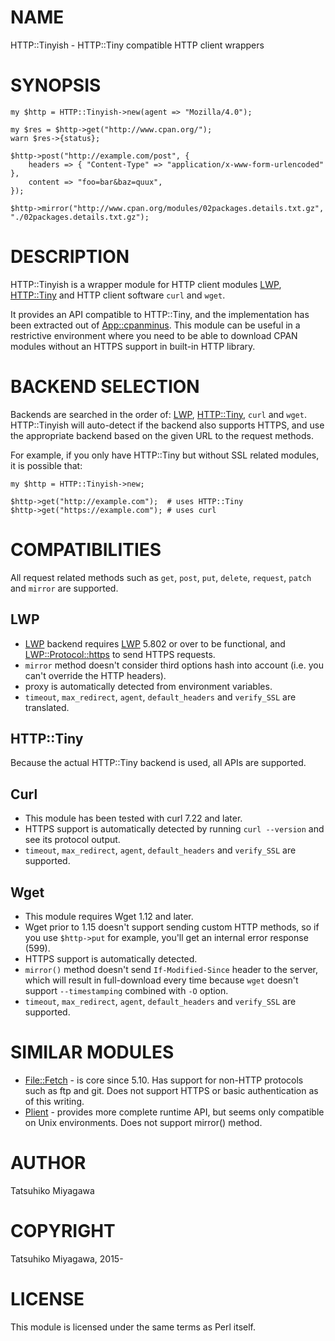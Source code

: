# NAME

HTTP::Tinyish - HTTP::Tiny compatible HTTP client wrappers

# SYNOPSIS

    my $http = HTTP::Tinyish->new(agent => "Mozilla/4.0");

    my $res = $http->get("http://www.cpan.org/");
    warn $res->{status};

    $http->post("http://example.com/post", {
        headers => { "Content-Type" => "application/x-www-form-urlencoded" },
        content => "foo=bar&baz=quux",
    });

    $http->mirror("http://www.cpan.org/modules/02packages.details.txt.gz", "./02packages.details.txt.gz");

# DESCRIPTION

HTTP::Tinyish is a wrapper module for HTTP client modules
[LWP](https://metacpan.org/pod/LWP), [HTTP::Tiny](https://metacpan.org/pod/HTTP%3A%3ATiny) and HTTP client software `curl` and `wget`.

It provides an API compatible to HTTP::Tiny, and the implementation
has been extracted out of [App::cpanminus](https://metacpan.org/pod/App%3A%3Acpanminus). This module can be useful
in a restrictive environment where you need to be able to download
CPAN modules without an HTTPS support in built-in HTTP library.

# BACKEND SELECTION

Backends are searched in the order of: [LWP](https://metacpan.org/pod/LWP), [HTTP::Tiny](https://metacpan.org/pod/HTTP%3A%3ATiny), `curl`
and `wget`. HTTP::Tinyish will auto-detect if the backend also
supports HTTPS, and use the appropriate backend based on the given
URL to the request methods.

For example, if you only have HTTP::Tiny but without SSL related
modules, it is possible that:

    my $http = HTTP::Tinyish->new;

    $http->get("http://example.com");  # uses HTTP::Tiny
    $http->get("https://example.com"); # uses curl

# COMPATIBILITIES

All request related methods such as `get`, `post`, `put`,
`delete`, `request`, `patch` and `mirror` are supported.

## LWP

- [LWP](https://metacpan.org/pod/LWP) backend requires [LWP](https://metacpan.org/pod/LWP) 5.802 or over to be functional, and [LWP::Protocol::https](https://metacpan.org/pod/LWP%3A%3AProtocol%3A%3Ahttps) to send HTTPS requests.
- `mirror` method doesn't consider third options hash into account (i.e. you can't override the HTTP headers).
- proxy is automatically detected from environment variables.
- `timeout`, `max_redirect`, `agent`, `default_headers` and `verify_SSL` are translated.

## HTTP::Tiny

Because the actual HTTP::Tiny backend is used, all APIs are supported.

## Curl

- This module has been tested with curl 7.22 and later.
- HTTPS support is automatically detected by running `curl --version` and see its protocol output.
- `timeout`, `max_redirect`, `agent`, `default_headers` and `verify_SSL` are supported.

## Wget

- This module requires Wget 1.12 and later.
- Wget prior to 1.15 doesn't support sending custom HTTP methods, so if you use `$http->put` for example, you'll get an internal error response (599).
- HTTPS support is automatically detected.
- `mirror()` method doesn't send `If-Modified-Since` header to the server, which will result in full-download every time because `wget` doesn't support `--timestamping` combined with `-O` option.
- `timeout`, `max_redirect`, `agent`, `default_headers` and `verify_SSL` are supported.

# SIMILAR MODULES

- [File::Fetch](https://metacpan.org/pod/File%3A%3AFetch) - is core since 5.10. Has support for non-HTTP protocols such as ftp and git. Does not support HTTPS or basic authentication as of this writing.
- [Plient](https://metacpan.org/pod/Plient) - provides more complete runtime API, but seems only compatible on Unix environments. Does not support mirror() method.

# AUTHOR

Tatsuhiko Miyagawa

# COPYRIGHT

Tatsuhiko Miyagawa, 2015-

# LICENSE

This module is licensed under the same terms as Perl itself.
